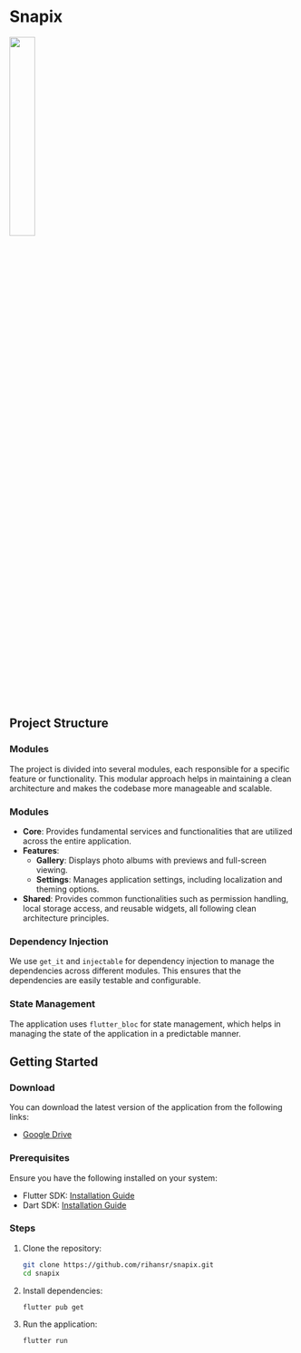 # Snapix

<img src="https://github.com/rihansr/snapix/blob/main/preview.gif" width="30%" height="30%"/>

## Project Structure

### Modules

The project is divided into several modules, each responsible for a specific feature or functionality. This modular approach helps in maintaining a clean architecture and makes the codebase more manageable and scalable.

### Modules

- **Core**: Provides fundamental services and functionalities that are utilized across the entire application.
- **Features**:
    - **Gallery**: Displays photo albums with previews and full-screen viewing.
    - **Settings**: Manages application settings, including localization and theming options.
- **Shared**: Provides common functionalities such as permission handling, local storage access, and reusable widgets, all following clean architecture principles.

### Dependency Injection

We use `get_it` and `injectable` for dependency injection to manage the dependencies across different modules. This ensures that the dependencies are easily testable and configurable.

### State Management

The application uses `flutter_bloc` for state management, which helps in managing the state of the application in a predictable manner.

## Getting Started

### Download

You can download the latest version of the application from the following links:

- [Google Drive](https://drive.google.com/file/d/1jGHhNYIJRc_JLyMj3UgX9FxPiUp1GinJ/view?usp=sharing)

### Prerequisites

Ensure you have the following installed on your system:

- Flutter SDK: [Installation Guide](https://docs.flutter.dev/get-started/install)
- Dart SDK: [Installation Guide](https://dart.dev/get-dart)

### Steps

1. Clone the repository:
    ```sh
    git clone https://github.com/rihansr/snapix.git
    cd snapix
    ```

2. Install dependencies:
    ```sh
    flutter pub get
    ```

3. Run the application:
    ```sh
    flutter run
    ```
